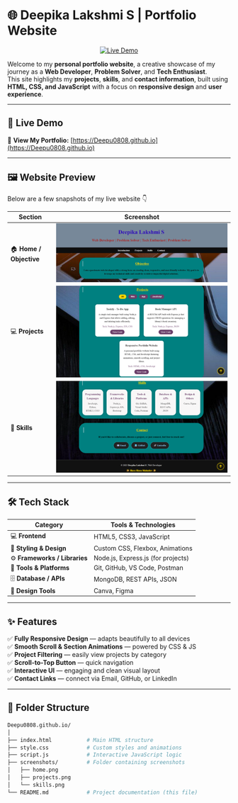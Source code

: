 # 🌐 Deepika Lakshmi S | Portfolio Website

<p align="center">
  <a href="https://Deepu0808.github.io" target="_blank">
    <img src="https://img.shields.io/badge/🔗_Live%20Demo-Visit%20Now-blue?style=for-the-badge" alt="Live Demo">
  </a>
</p>


Welcome to my **personal portfolio website**, a creative showcase of my journey as a **Web Developer**, **Problem Solver**, and **Tech Enthusiast**.  
This site highlights my **projects**, **skills**, and **contact information**, built using **HTML, CSS, and JavaScript** with a focus on **responsive design** and **user experience**.

---

## 🚀 Live Demo
🔗 **View My Portfolio:** [https://Deepu0808.github.io](https://Deepu0808.github.io)

---

## 🖼️ Website Preview

Below are a few snapshots of my live website 👇  

| Section | Screenshot |
|----------|-------------|
| 🏠 **Home / Objective** | ![Home](screenshots/home.png) |
| 💻 **Projects** | ![Projects](screenshots/projects.png) |
| 🧠 **Skills** | ![Skills](screenshots/skills.png) |



---

## 🛠️ Tech Stack

| Category | Tools & Technologies |
|-----------|----------------------|
| 💻 **Frontend** | HTML5, CSS3, JavaScript |
| 🎨 **Styling & Design** | Custom CSS, Flexbox, Animations |
| ⚙️ **Frameworks / Libraries** | Node.js, Express.js (for projects) |
| 🧰 **Tools & Platforms** | Git, GitHub, VS Code, Postman |
| 🗄️ **Database / APIs** | MongoDB, REST APIs, JSON |
| 🧩 **Design Tools** | Canva, Figma |

---

## ✨ Features

✅ **Fully Responsive Design** — adapts beautifully to all devices  
✅ **Smooth Scroll & Section Animations** — powered by CSS & JS  
✅ **Project Filtering** — easily view projects by category  
✅ **Scroll-to-Top Button** — quick navigation  
✅ **Interactive UI** — engaging and clean visual layout  
✅ **Contact Links** — connect via Email, GitHub, or LinkedIn

---

## 📂 Folder Structure


```bash
Deepu0808.github.io/
│
├── index.html           # Main HTML structure
├── style.css            # Custom styles and animations
├── script.js            # Interactive JavaScript logic
├── screenshots/         # Folder containing screenshots
│   ├── home.png
│   ├── projects.png
│   └── skills.png
└── README.md            # Project documentation (this file)
